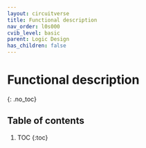 ```yaml
---
layout: circuitverse
title: Functional description
nav_order: l0s000
cvib_level: basic
parent: Logic Design
has_children: false
---
```


# Functional description
{: .no_toc}

## Table of contents

1. TOC
{:toc}
